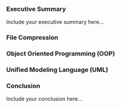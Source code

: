 ### Executive Summary 
Include your executive summary here...

### File Compression

### Object Oriented Programming (OOP)

### Unified Modeling Language (UML)

### Conclusion
Include your conclusion here...


